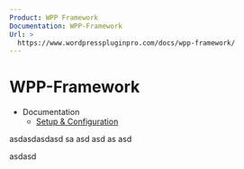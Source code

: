 ```yaml
---
Product: WPP Framework
Documentation: WPP-Framework
Url: >
  https://www.wordpresspluginpro.com/docs/wpp-framework/
---
```

# WPP-Framework
<ul><li class="pagenav">Documentation<ul><li class="page_item page-item-559"><a href="setup.md">Setup &#038; Configuration</a></li>
</ul></li></ul>
asdasdasdasd sa asd asd as asd

asdasd